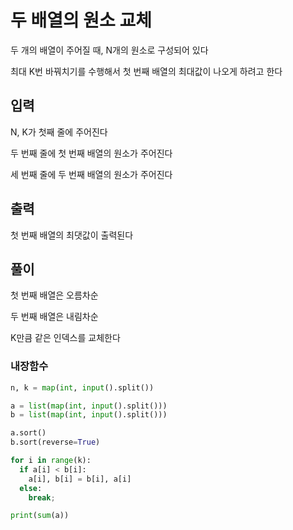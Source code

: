 # 두 배열의 원소 교체

두 개의 배열이 주어질 때, N개의 원소로 구성되어 있다

최대 K번 바꿔치기를 수행해서 첫 번째 배열의 최대값이 나오게 하려고 한다

## 입력

N, K가 첫째 줄에 주어진다

두 번째 줄에 첫 번째 배열의 원소가 주어진다

세 번째 줄에 두 번째 배열의 원소가 주어진다

## 출력

첫 번째 배열의 최댓값이 출력된다

## 풀이

첫 번째 배열은 오름차순

두 번째 배열은 내림차순

K만큼 같은 인덱스를 교체한다

### 내장함수
```python
n, k = map(int, input().split())

a = list(map(int, input().split()))
b = list(map(int, input().split()))

a.sort()
b.sort(reverse=True)

for i in range(k):
  if a[i] < b[i]:
    a[i], b[i] = b[i], a[i]
  else:
    break;

print(sum(a))
```